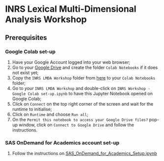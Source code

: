 # INRS Lexical Multi-Dimensional Analysis Workshop

## Prerequisites

### Google Colab set-up

1. Have your Google Account logged into your web browser;
2. Go to your [Google Drive](https://drive.google.com/drive/my-drive) and create the folder `Colab Notebooks` if it does not exist yet;
3. Copy the `INRS LMDA Workshop` folder from [here](https://drive.google.com/drive/folders/1zIqlW8cUjIE1dD9HEsFYakvZkviMyCEA?usp=drive_link) to your `Colab Notebooks` folder;
4. Go to *your* `INRS LMDA Workshop` and double-click on `INRS Workshop - Google Colab set-up.ipynb` to have this Jupyter Notebook opened on Google Colab;
5. Click on `Connect` on the top right corner of the screen and wait for the runtime to initialise;
6. Click on `Runtime` and choose `Run all`;
7. On the `Permit this notebook to access your Google Drive files?` pop-up window, click on `Connect to Google Drive` and follow the instructions.

### SAS OnDemand for Academics account set-up

1. Follow the instructions on [SAS_OnDemand_for_Academics_Setup.ipynb](https://github.com/laelgelc/laelgelc/blob/main/SAS_OnDemand_for_Academics_Setup.ipynb)
